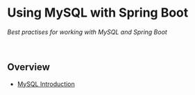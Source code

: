 # Using MySQL with Spring Boot
*Best practises for working with MySQL and Spring Boot*

<br>

## Overview
* [MySQL Introduction](./res/IntroductionToMySQL.pdf)